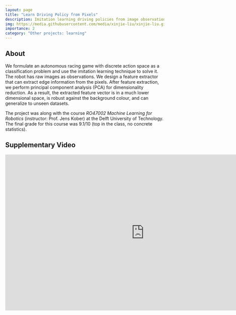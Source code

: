 ```yaml
---
layout: page
title: "Learn Driving Policy from Pixels"
description: Imitation learning driving policies from image observations
img: https://media.githubusercontent.com/media/xinjie-liu/xinjie-liu.github.io/main/assets/img/learningdrive.gif
importance: 2
category: "Other projects: learning"
---
```


## About

We formulate an autonomous racing game with discrete action space as a classification problem and use the imitation learning technique to solve it. The robot has raw images as observations. We design a feature extractor that can extract edge information from the pixels. After feature extraction, we perform principal component analysis (PCA) for dimensionality reduction. As a result, the extracted feature vector is in a much lower dimensional space, is robust against the background colour, and can generalize to unseen datasets.

The project was along with the course *RO47002 Machine Learning for Robotics* (instructor: Prof. Jens Kober) at the Delft University of Technology. The final grade for this course was 9.1/10 (top in the class, no concrete statistics).

## Supplementary Video

<iframe width="880" height="495" src="https://www.youtube.com/embed/6-MJtegZLAw" title="YouTube video player" frameborder="0" allow="accelerometer; autoplay; clipboard-write; encrypted-media; gyroscope; picture-in-picture" allowfullscreen></iframe>